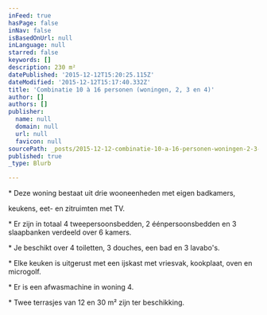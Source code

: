 ```yaml
---
inFeed: true
hasPage: false
inNav: false
isBasedOnUrl: null
inLanguage: null
starred: false
keywords: []
description: 230 m²
datePublished: '2015-12-12T15:20:25.115Z'
dateModified: '2015-12-12T15:17:40.332Z'
title: 'Combinatie 10 à 16 personen (woningen, 2, 3 en 4)'
author: []
authors: []
publisher:
  name: null
  domain: null
  url: null
  favicon: null
sourcePath: _posts/2015-12-12-combinatie-10-a-16-personen-woningen-2-3-en-4.md
published: true
_type: Blurb

---
```

\* Deze woning bestaat uit drie wooneenheden met eigen badkamers,

keukens, eet- en zitruimten met TV. 

\* Er zijn in totaal 4 tweepersoonsbedden, 2 éénpersoonsbedden en 3 slaapbanken verdeeld over 6 kamers. 

\* Je beschikt over 4 toiletten, 3 douches, een bad en 3 lavabo's. 

\* Elke keuken is uitgerust met een ijskast met vriesvak, kookplaat, oven en microgolf. 

\* Er is een afwasmachine in woning 4\. 

\* Twee terrasjes van 12 en 30 m² zijn ter beschikking.
